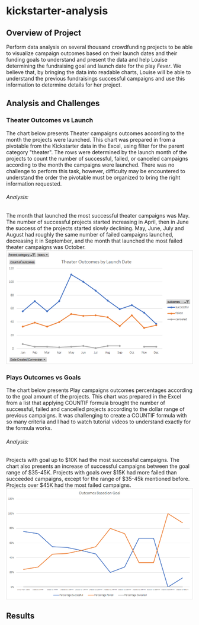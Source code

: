# kickstarter-analysis

## Overview of Project
Perform data analysis on several thousand crowdfunding projects to be able to visualize campaign outcomes based on their launch dates and their funding goals to understand and present the data and help Louise determining the fundraising goal and launch date for the play *Fever*. We believe that, by bringing the data into readable charts, Louise will be able to understand the previous fundraisings successful campaigns and use this information to determine details for her project.

## Analysis and Challenges

### Theater Outcomes vs Launch
The chart below presents Theater campaigns outcomes according to the month the projects were launched.
This chart was prepared in from a pivotable from the Kickstarter data in the Excel, using filter for the parent category "theater". The rows were determined by the launch month of the projects to count the number of successful, failed, or canceled campaigns according to the month the campaigns were launched. There was no challenge to perform this task, however, difficulty may be encountered to understand the order the pivotable must be organized to bring the right information requested.
###### Analysis:
The month that launched the most successful theater campaigns was May. The number of successful projects started increasing in April, then in June the success of the projects started slowly declining.
May, June, July and August had roughly the same number of failed campaigns launched, decreasing it in September, and the month that launched the most failed theater campaigns was October.
![This is an image](Theater_Outcomes_vs_Launch.png)

### Plays Outcomes vs Goals
The chart below presents Play campaigns outcomes percentages according to the goal amount of the projects.
This chart was prepared in the Excel from a list that applying COUNTIF formula brought the number of successful, failed and cancelled projects according to the dollar range of previous campaigns. It was challenging to create a COUNTIF formula with so many criteria and I had to watch tutorial videos to understand exactly for the formula works.
###### Analysis:
Projects with goal up to $10K had the most successful campaigns. The chart also presents an increase of successful campaigns between the goal range of $35-45K.
Projects with goals over $15K had more failed than succeeded campaigns, except for the range of $35-45k mentioned before. Projects over $45K had the most failed campaigns.
![This is an image](Outcomes_vs_Goals.png)





## Results
